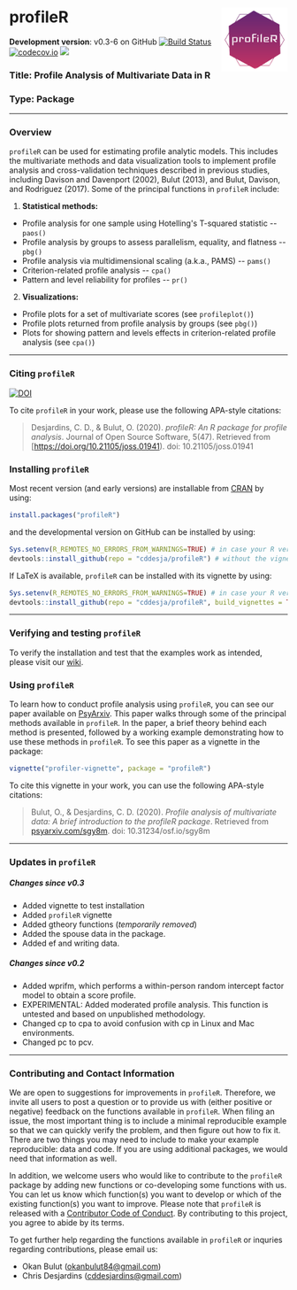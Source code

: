 
# profileR <img src="man/figures/logo.png" align="right" width="120" />

**Development version**: v0.3-6 on GitHub [![Build Status](https://travis-ci.org/cddesja/profileR.svg?branch=master)](https://travis-ci.org/cddesja/profileR) [![codecov.io](http://codecov.io/github/cddesja/profileR/coverage.svg?branch=master)](http://codecov.io/github/cddesja/profileR?branch=master) 
[![](https://cranlogs.r-pkg.org/badges/profileR)](https://cran.r-project.org/package=profileR)

### Title: Profile Analysis of Multivariate Data in R

### Type: Package

***

### Overview

``profileR`` can be used for estimating profile analytic models. This includes the multivariate methods and data visualization tools to implement profile analysis and cross-validation techniques described in previous studies, including Davison and Davenport (2002), Bulut (2013), and Bulut, Davison, and Rodriguez (2017). Some of the principal functions in ``profileR`` include:

1. **Statistical methods:**
  
  - Profile analysis for one sample using Hotelling's T-squared statistic -- ``paos()``
  - Profile analysis by groups to assess parallelism, equality, and flatness -- ``pbg()``
  - Profile analysis via multidimensional scaling (a.k.a., PAMS) -- ``pams()``
  - Criterion-related profile analysis -- ``cpa()``
  - Pattern and level reliability for profiles -- ``pr()``
  
2. **Visualizations:**
  
  - Profile plots for a set of multivariate scores (see ``profileplot()``)
  - Profile plots returned from profile analysis by groups (see ``pbg()``)
  - Plots for showing pattern and levels effects in criterion-related profile analysis (see ``cpa()``)
  

***

### Citing ``profileR``

[![DOI](https://joss.theoj.org/papers/10.21105/joss.01941/status.svg)](https://doi.org/10.21105/joss.01941)

To cite ``profileR`` in your work, please use the following APA-style citations:

> Desjardins, C. D., & Bulut, O. (2020). *profileR: An R package for profile analysis*. Journal of Open Source Software, 5(47). Retrieved from [https://doi.org/10.21105/joss.01941). doi: 10.21105/joss.01941


### Installing ``profileR``

Most recent version (and early versions) are installable from [CRAN](https://cran.r-project.org/package=profileR) by using:

```R
install.packages("profileR")
```

and the developmental version on GitHub can be installed by using:

```R
Sys.setenv(R_REMOTES_NO_ERRORS_FROM_WARNINGS=TRUE) # in case your R version is older
devtools::install_github(repo = "cddesja/profileR") # without the vignette
```

If LaTeX is available, ``profileR`` can be installed with its vignette by using:

```R
Sys.setenv(R_REMOTES_NO_ERRORS_FROM_WARNINGS=TRUE) # in case your R version is older
devtools::install_github(repo = "cddesja/profileR", build_vignettes = TRUE) # with the vignette
```

***

### Verifying and testing ``profileR``

To verify the installation and test that the examples work as intended, please visit our [wiki](https://github.com/cddesja/profileR/wiki/Verifying-the-installation-of-profileR). 

### Using ``profileR``

To learn how to conduct profile analysis using ``profileR``, you can see our paper available on [PsyArxiv](https://psyarxiv.com/sgy8m). This paper walks through some of the principal methods available in ``profileR``. In the paper, a brief theory behind each method is presented, followed by a working example demonstrating how to use these methods in ``profileR``. To see this paper as a vignette in the package:

```R
vignette("profiler-vignette", package = "profileR")
```

To cite this vignette in your work, you can use the following APA-style citations:

> Bulut, O., & Desjardins, C. D. (2020). *Profile analysis of multivariate data: A brief introduction to the profileR package*. Retrieved from [psyarxiv.com/sgy8m](https://psyarxiv.com/sgy8m). doi: 10.31234/osf.io/sgy8m

***

### Updates in ``profileR``

##### Changes since v0.3
- Added vignette to test installation
- Added ``profileR`` vignette
- Added gtheory functions (*temporarily removed*)
- Added the spouse data in the package. 
- Added ef and writing data.

##### Changes since v0.2
- Added wprifm, which performs a within-person random intercept factor model to obtain a score profile.
- EXPERIMENTAL: Added moderated profile analysis. This function is untested and based on unpublished methodology. 
- Changed cp to cpa to avoid confusion with cp in Linux and Mac environments.
- Changed pc to pcv.

***

### Contributing and Contact Information

We are open to suggestions for improvements in ``profileR``. Therefore, we invite all users to post a question or to provide us with (either positive or negative) feedback on the functions available in ``profileR``. When filing an issue, the most important thing is to include a minimal reproducible example so that we can quickly verify the problem, and then figure out how to fix it. There are two things you may need to include to make your example reproducible: data and code. If you are using additional packages, we would need that information as well. 

In addition, we welcome users who would like to contribute to the ``profileR`` package by adding new functions or co-developing some functions with us. You can let us know which function(s) you want to develop or which of the existing function(s) you want to improve. Please note that ``profileR`` is released with a [Contributor Code of Conduct](https://github.com/cddesja/profileR/blob/master/CODE_OF_CONDUCT.md). By contributing to this project, you agree to abide by its terms.


To get further help regarding the functions available in ``profileR`` or inquries regarding contributions, please email us:

  - Okan Bulut (<okanbulut84@gmail.com>)
  - Chris Desjardins (<cddesjardins@gmail.com>)




